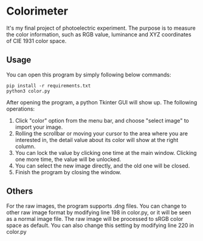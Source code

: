 # Colorimeter
It's my final project of photoelectric experiment. The purpose is to measure the color information, such as RGB value, luminance and XYZ coordinates of CIE 1931 color space. 

## Usage
You can open this program by simply following below commands:
    
    pip install -r requirements.txt
    python3 color.py
        
After opening the program, a python Tkinter GUI will show up. The following operations:

1. Click "color" option from the menu bar, and choose "select image" to import your image. 
2. Rolling the scrollbar or moving your cursor to the area where you are interested in, the detail value about its color will show at the right column. 
3. You can lock the value by clicking one time at the main window.  Clicking one more time, the value will be unlocked. 
4. You can select the new image directly, and the old one will be closed. 
5. Finish the program by closing the window.

## Others
For the raw images, the program supports .dng files. You can change to other raw image format by modifying line 198 in color.py, or it will be seen as a normal image file. 
The raw image will be processed to sRGB color space as default. You can also change this setting by modifying line 220 in color.py
